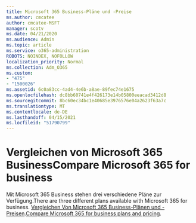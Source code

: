 ```yaml
---
title: Microsoft 365 Business-Pläne und -Preise
ms.author: cmcatee
author: cmcatee-MSFT
manager: scotv
ms.date: 04/21/2020
ms.audience: Admin
ms.topic: article
ms.service: o365-administration
ROBOTS: NOINDEX, NOFOLLOW
localization_priority: Normal
ms.collection: Adm_O365
ms.custom:
- "475"
- "1500026"
ms.assetid: 6c0a83cc-4ad4-4e6b-a8ae-89fec74e1675
ms.openlocfilehash: dc8bb60741e4f426173e14b05800eeacad3412d8
ms.sourcegitcommit: 8bc60ec34bc1e40685e3976576e04a2623f63a7c
ms.translationtype: MT
ms.contentlocale: de-DE
ms.lasthandoff: 04/15/2021
ms.locfileid: "51790799"
---
```

# <a name="compare-microsoft-365-for-business"></a><span data-ttu-id="90e21-102">Vergleichen von Microsoft 365 Business</span><span class="sxs-lookup"><span data-stu-id="90e21-102">Compare Microsoft 365 for business</span></span>

<span data-ttu-id="90e21-103">Mit Microsoft 365 Business stehen drei verschiedene Pläne zur Verfügung.</span><span class="sxs-lookup"><span data-stu-id="90e21-103">There are three different plans available with Microsoft 365 for business.</span></span> <span data-ttu-id="90e21-104">[Vergleichen Von Microsoft 365 Business-Plänen und -Preisen](https://products.office.com/compare-all-microsoft-office-products?tab=2).</span><span class="sxs-lookup"><span data-stu-id="90e21-104">[Compare Microsoft 365 for business plans and pricing](https://products.office.com/compare-all-microsoft-office-products?tab=2).</span></span>  